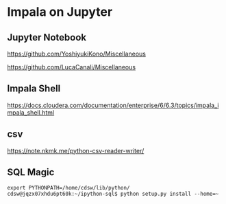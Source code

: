 # Impala on Jupyter

## Jupyter Notebook

https://github.com/YoshiyukiKono/Miscellaneous

https://github.com/LucaCanali/Miscellaneous

## Impala Shell

https://docs.cloudera.com/documentation/enterprise/6/6.3/topics/impala_impala_shell.html


## csv

https://note.nkmk.me/python-csv-reader-writer/

## SQL Magic

```
export PYTHONPATH=/home/cdsw/lib/python/
cdsw@jqzx07xhdu6pt60k:~/ipython-sql$ python setup.py install --home=~
```
